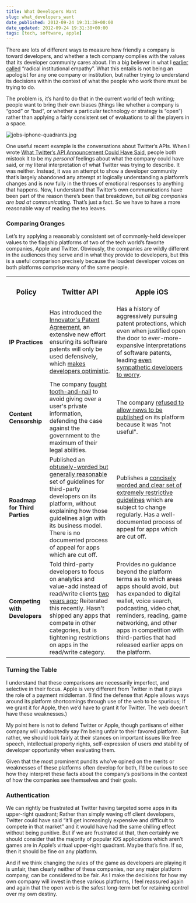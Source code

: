 ```yaml
---
title: What Developers Want
slug: what_developers_want
date_published: 2012-09-24 19:31:38+00:00
date_updated: 2012-09-24 19:31:38+00:00
tags: [tech, software, apple]
---
```

There are lots of different ways to measure how friendly a company is toward developers, and whether a tech company complies with the values that its developer community cares about. I’m a big believer in what I [earlier called](/2012/08/16/what-twitters-api-announcement-could-have-said.html) “radical institutional empathy”. What this entails is not being an apologist for any one company or institution, but rather trying to understand its decisions within the context of what the people who work there must be trying to do.

The problem is, it’s hard to do that in the current world of tech writing; people want to bring their own biases (things like whether a company is “good” or “bad”, or whether a particular technology or strategy is “open”) rather than applying a fairly consistent set of evaluations to all the players in a space.

![jobs-iphone-quadrants.jpg](https://cdn.glitch.global/c4e475b2-a54e-47e0-973c-ed0bd1b46262/jobs-iphone-quadrants.jpg?v=1670740783170)

One useful recent example is the conversations about Twitter’s APIs. When I wrote [What Twitter’s API Announcement Could Have Said](/2012/08/16/what-twitters-api-announcement-could-have-said.html), people both mistook it to be my *personal* feelings about what the company could have said, or my literal interpretation of what Twitter was trying to describe. It was neither. Instead, it was an attempt to show a developer community that’s largely abandoned any attempt at logically understanding a platform’s changes and is now fully in the throes of emotional responses to anything that happens. Now, I understand that Twitter’s own communications have been part of the reason there’s been that breakdown, but *all big companies are bad at communicating*. That’s just a fact. So we have to have a more reasonable way of reading the tea leaves.

### Comparing Oranges

Let’s try applying a reasonably consistent set of commonly-held developer values to the flagship platforms of two of the tech world’s favorite companies, Apple and Twitter. Obviously, the companies are wildly different in the audiences they serve and in what they provide to developers, but this is a useful comparison precisely because the loudest developer voices on both platforms comprise many of the same people.


<table class="posttable">

<tbody><tr>
    <th><h3>Policy</h3></th>
    <th><h3>Twitter <span class="caps">API</span></h3></th>
    <th><h3>Apple iOS</h3></th>
</tr>

<tr>
    <td><h4>IP Practices</h4></td>
    <td>Has introduced the <a href="https://web.archive.org/web/20121221113001/http://blog.twitter.com/2012/04/introducing-innovators-patent-agreement.html">Innovator's Patent Agreement</a>, an extensive new effort ensuring its software patents will only be used defensively, which <a href="https://web.archive.org/web/20121221113001/http://www.wired.com/business/2012/04/opinion-baio-twitter-patents/">makes developers optimistic</a>.</td>
    <td>Has a history of aggressively pursuing patent protections, which even when justified open the door to ever-more-expansive interpretations of software patents, leading <a href="https://web.archive.org/web/20121221113001/http://www.appleoutsider.com/2012/08/22/trial/">even sympathetic developers to worry</a>.</td>
</tr>

<tr>
    <td><h4>Content Censorship</h4></td>
    <td>The company <a href="https://web.archive.org/web/20121221113001/http://www.techdirt.com/articles/20120914/15220420387/twitter-hands-over-info-after-judge-makes-it-almost-impossible-it-not-to.shtml">fought tooth-and-nail</a> to avoid giving over a user's private information, defending the case against the government to the maximum of their legal abilities.</td>
    <td>The company <a href="https://web.archive.org/web/20121221113001/http://bits.blogs.nytimes.com/2012/08/30/apple-rejects-app-tracking-drone-strikes/">refused to allow news to be published</a> on its platform because it was "not useful".</td>
</tr>

<tr>
    <td><h4>Roadmap for Third Parties</h4></td>
    <td>Published an <a href="https://web.archive.org/web/20121221113001/https://dev.twitter.com/blog/changes-coming-to-twitter-api">obtusely-worded but generally reasonable</a> set of guidelines for third-party developers on its platform, without explaining how those guidelines align with its business model. There is no documented process of appeal for apps which are cut off.</td>
    <td>Publishes a <a href="https://web.archive.org/web/20121221113001/https://developer.apple.com/appstore/resources/approval/guidelines.html">concisely worded and clear set of extremely restrictive guidelines</a> which are subject to change regularly. Has a well-documented process of appeal for apps which are cut off.</td>
</tr>

<tr>
    <td><h4>Competing with Developers</h4></td>
    <td>Told third-party developers to focus on analytics and value-add instead of read/write clients <a href="https://web.archive.org/web/20121221113001/http://gigaom.com/2010/04/15/what-i-learned-at-twitters-first-chirp-conference/">two years ago</a>; Reiterated this recently. Hasn't shipped any apps that compete in other categories, but is tightening restrictions on apps in the read/write category.</td>
    <td>Provides no guidance beyond the platform terms as to which areas apps should avoid, but has expanded to digital wallet, voice search, podcasting, video chat, reminders, reading, game networking, and other apps in competition with third-parties that had released earlier apps on the platform.</td>
</tr>

</tbody></table>

### Turning the Table

I understand that these comparisons are necessarily imperfect, and selective in their focus. Apple is very different from Twitter in that it plays the role of a payment middleman. (I find the defense that Apple allows ways around its platform shortcomings through use of the web to be spurious; If we grant it for Apple, then we’d have to grant it for Twitter. The web doesn’t have these weaknesses.)

My point here is not to defend Twitter or Apple, though partisans of either company will undoubtedly say I’m being unfair to their favored platform. But rather, we should look fairly at their stances on important issues like free speech, intellectual property rights, self-expression of users *and* stability of developer opportunity when evaluating them.

Given that the most prominent pundits who’ve opined on the merits or weaknesses of these platforms often develop for both, I’d be curious to see how they interpret these facts about the company’s positions in the context of how the companies see themselves and their goals.

### Authentication

We can rightly be frustrated at Twitter having targeted some apps in its upper-right quadrant; Rather than simply waving off client developers, Twitter could have said “it’ll get increasingly expensive and difficult to compete in that market” and it would have had the same chilling effect without being punitive. But if we are frustrated at that, then certainly we should consider that the majority of popular iOS applications which aren’t games are in Apple’s virtual upper-right quadrant. Maybe that’s fine. If so, then it should be fine on any platform.

And if we think changing the rules of the game as developers are playing it is unfair, then clearly neither of these companies, nor any major platform company, can be considered to be fair. As I make the decisions for how my own company will invest in these various platforms, I feel reassured again and again that the open web is the safest long-term bet for retaining control over my own destiny.
